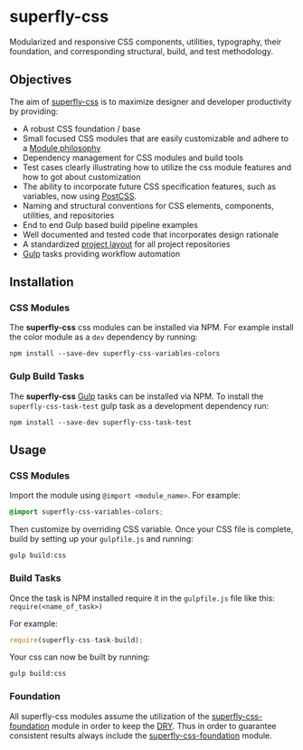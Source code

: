 # superfly-css

Modularized and responsive CSS components, utilities, typography, their foundation, and corresponding structural, build, and test methodology.

## Objectives

The aim of [superfly-css](https://github.com/superfly-css/superfly-css) is to maximize designer and developer productivity by providing:
- A robust CSS foundation / base
- Small focused CSS modules that are easily customizable and adhere to a [Module philosophy](https://github.com/substack/browserify-handbook#module-philosophy)
- Dependency management for CSS modules and build tools
- Test cases clearly illustrating how to utilize the css module features and how to got about customization
- The ability to incorporate future CSS specification features, such as variables, now using [PostCSS](https://github.com/postcss/postcss).
- Naming and structural conventions for CSS elements, components, utilities, and repositories
- End to end Gulp based build pipeline examples
- Well documented and tested code that incorporates design rationale
- A standardized [project layout](https://github.com/superfly-css/superfly-css-pli) for all project repositories
- [Gulp](http://gulpjs.com) tasks providing workflow automation

## Installation

### CSS Modules

The **superfly-css** css modules can be installed via NPM.  For example install the color module as a `dev` dependency by running:

```console
npm install --save-dev superfly-css-variables-colors
```  

### Gulp Build Tasks

The **superfly-css** [Gulp](http://gulpjs.com) tasks can be installed via NPM.  To install the `superfly-css-task-test` gulp task as a development dependency run:
```console
npm install --save-dev superfly-css-task-test
```

## Usage

### CSS Modules

Import the module using `@import <module_name>`.  For example:
```css
@import superfly-css-variables-colors;
```

Then customize by overriding CSS variable.  Once your CSS file is complete, build by setting up your `gulpfile.js` and running:

```console
gulp build:css
```  

### Build Tasks

Once the task is NPM installed require it in the `gulpfile.js` file like this:
`require(<name_of_task>)`

For example:
```js
require(superfly-css-task-build);
```

Your css can now be built by running:
```console
gulp build:css
```

### Foundation

All superfly-css modules assume the utilization of the [superfly-css-foundation](https://github.com/superfly-css/superfly-css-foundation) module in order to keep the [DRY](https://en.wikipedia.org/wiki/Don't_repeat_yourself).  Thus in order to guarantee consistent results always include the [superfly-css-foundation](https://github.com/superfly-css/superfly-css-foundation) module.

